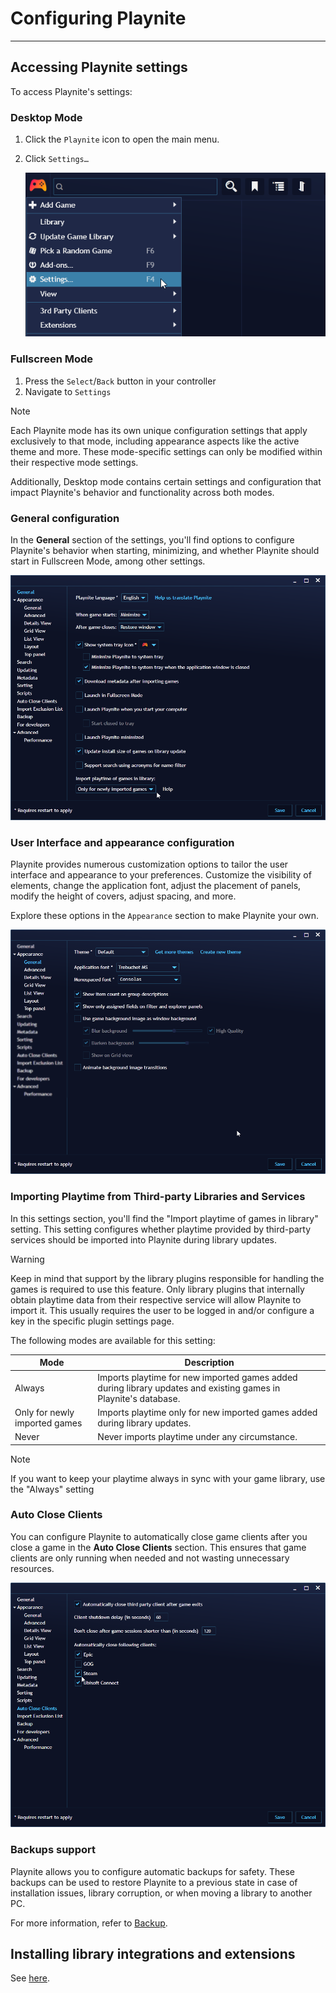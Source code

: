 # Configuring Playnite

---------------------

## Accessing Playnite settings

To access Playnite's settings:

### Desktop Mode
1. Click the `Playnite` icon to open the main menu.
2. Click `Settings…`

   ![Accessing Playnite Settings](images/gettingStarted_acessSettings.png)

### Fullscreen Mode
1. Press the `Select`/`Back` button in your controller
2. Navigate to `Settings`

> [!NOTE]
> Each Playnite mode has its own unique configuration settings that apply exclusively to that mode, including appearance aspects like the active theme and more. These mode-specific settings can only be modified within their respective mode settings.
> 
> Additionally, Desktop mode contains certain settings and configuration that impact Playnite's behavior and functionality across both modes.

### General configuration

In the **General** section of the settings, you'll find options to configure Playnite's behavior when starting, minimizing, and whether Playnite should start in Fullscreen Mode, among other settings.

![General Configuration](images/gettingStarted_GeneralConfig.png)

### User Interface and appearance configuration

Playnite provides numerous customization options to tailor the user interface and appearance to your preferences. Customize the visibility of elements, change the application font, adjust the placement of panels, modify the height of covers, adjust spacing, and more.

Explore these options in the `Appearance` section to make Playnite your own.

![User Interface and Appearance Configuration](images/gettingStarted_SettingsAppearance.png)

### Importing Playtime from Third-party Libraries and Services

In this settings section, you'll find the "Import playtime of games in library" setting. This setting configures whether playtime provided by third-party services should be imported into Playnite during library updates.

> [!WARNING] 
> Keep in mind that support by the library plugins responsible for handling the games is required to use this feature. Only library plugins that internally obtain playtime data from their respective service will allow Playnite to import it. This usually requires the user to be logged in and/or configure a key in the specific plugin settings page.

The following modes are available for this setting:

| Mode                          | Description                                                                                                     |
| ----------------------------- | --------------------------------------------------------------------------------------------------------------- |
| Always                        | Imports playtime for new imported games added during library updates and existing games in Playnite's database. |
| Only for newly imported games | Imports playtime only for new imported games added during library updates.                                      |
| Never                         | Never imports playtime under any circumstance.                                                                  |

> [!NOTE]
> If you want to keep your playtime always in sync with your game library, use the "Always" setting

### Auto Close Clients

You can configure Playnite to automatically close game clients after you close a game in the **Auto Close Clients** section. This ensures that game clients are only running when needed and not wasting unnecessary resources.

![Auto Close Clients](images/gettingStarted_AutoCloseClients.png)

### Backups support

Playnite allows you to configure automatic backups for safety. These backups can be used to restore Playnite to a previous state in case of installation issues, library corruption, or when moving a library to another PC.

For more information, refer to [Backup](../library/backup.md).

## Installing library integrations and extensions

See [here](../features/extensionsSupport/extensionsSupportOverview.md).